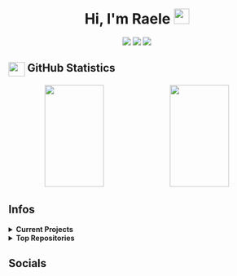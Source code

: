 <h1 align="center">
    Hi, I'm Raele <img src="https://user-images.githubusercontent.com/24259194/165423237-4c69cb8e-1ccb-4630-9f98-81291e10723b.gif" width="30px">
</h1>
<p align="center">
  <img src="https://komarev.com/ghpvc/?username=Raele24&color=57a6e6&label=Views&logo=github&style=for-the-badge">
  <img src="https://img.shields.io/github/followers/Raele24?label=Followers&color=52cca3&style=for-the-badge"/>
  <img src="https://img.shields.io/github/stars/raele24?label=Stars&color=f57676&style=for-the-badge"/>
</p>


## <img align="center" src="https://user-images.githubusercontent.com/24259194/165718575-df34c1f7-2651-414c-b98d-e5f9a72cd4e8.svg" width="32" height="28"/> GitHub Statistics

<p align="center">
	<img width="48%" height="200px" src="https://github-readme-stats.vercel.app/api?username=Raele24&theme=github_dark&show_icons=true&hide_border=true&bg_color=2d333b&icon_color=fbe6a4&title_color=e28d21&text_color=fff&include_all_commits=true&rank_icon=github&count_private=true"/>
	<img width="48%" height="200px" src="https://github-readme-streak-stats.herokuapp.com/?user=Raele24&theme=github-dark-blue&hide_border=true&background=2d333b&title=57a6e6&ring=fbe6a4&fire=f57676&sideNums=67a6e6&dates=a6a6a6&currStreakLabel=e6e6e6&sideLabels=e6e6e6&stroke=797C82&include_all_commits=true&count_private=true"/>
</p>

## Infos

<details>
	<summary><b>Current Projects</b></summary>
	<ul>
		<li><a href="https://github.com/Raele24/R6NoRecoil-Updater">R6NoRecoil</a></li>
	</ul>
</details>
<details>
	<summary><b>Top Repositories</b></summary>
	<p align="left">
		<a href="https://github.com/Raele24/R6NoRecoil-Updater">
		  <img align="center" src="https://github-readme-stats.vercel.app/api/pin/?username=Raele24&repo=R6NoRecoil-Updater&theme=tokyonight&title_color=e28d21&text_color=fff&hide_border=true" />
		</a>
		<a href="https://github.com/Raele24/who-s-that-pokemon">
		  <img align="center" src="https://github-readme-stats.vercel.app/api/pin/?username=Raele24&repo=who-s-that-pokemon&theme=tokyonight&title_color=e28d21&text_color=fff&hide_border=true" />
		</a>
	</p>
</details>



## Socials


